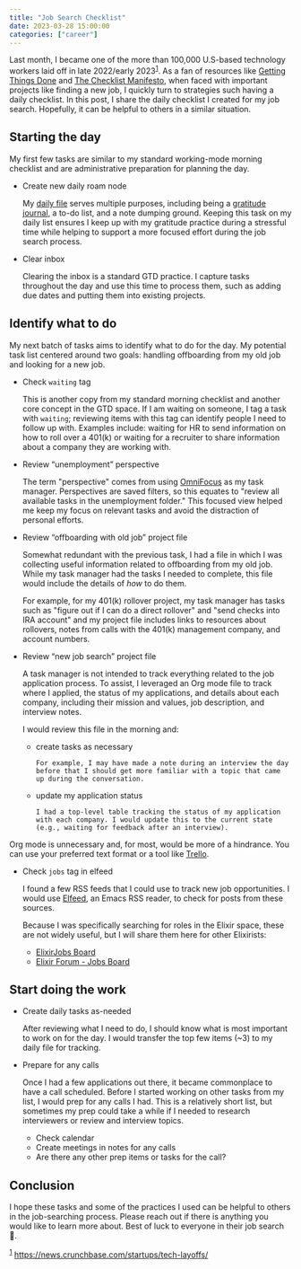 ```yaml
---
title: "Job Search Checklist"
date: 2023-03-28 15:00:00
categories: ["career"]
---
```


Last month, I became one of the more than 100,000 U.S-based technology workers laid off in late 2022/early 2023<sup><a id="fnr.1" class="footref" href="#fn.1" role="doc-backlink">1</a></sup>. As a fan of resources like [Getting Things Done](https://www.goodreads.com/book/show/1633.Getting_Things_Done) and [The Checklist Manifesto](https://www.goodreads.com/book/show/6667514-the-checklist-manifesto), when faced with important projects like finding a new job, I quickly turn to strategies such having a daily checklist. In this post, I share the daily checklist I created for my job search. Hopefully, it can be helpful to others in a similar situation.

## Starting the day

My first few tasks are similar to my standard working-mode morning checklist and are administrative preparation for planning the day.

- Create new daily roam node

  My [daily file](https://www.orgroam.com/manual.html#org_002droam_002ddailies) serves multiple purposes, including being a [gratitude journal](/2021/12/2021-gratitude/), a to-do list, and a note dumping ground. Keeping this task on my daily list ensures I keep up with my gratitude practice during a stressful time while helping to support a more focused effort during the job search process.

- Clear inbox

  Clearing the inbox is a standard GTD practice. I capture tasks throughout the day and use this time to process them, such as adding due dates and putting them into existing projects.

## Identify what to do

My next batch of tasks aims to identify what to do for the day. My potential task list centered around two goals: handling offboarding from my old job and looking for a new job.

- Check `waiting` tag

  This is another copy from my standard morning checklist and another core concept in the GTD space. If I am waiting on someone, I tag a task with `waiting`; reviewing items with this tag can identify people I need to follow up with. Examples include: waiting for HR to send information on how to roll over a 401(k) or waiting for a recruiter to share information about a company they are working with.

- Review “unemployment” perspective

  The term "perspective" comes from using [OmniFocus](https://www.omnigroup.com/omnifocus/) as my task manager. Perspectives are saved filters, so this equates to "review all available tasks in the unemployment folder." This focused view helped me keep my focus on relevant tasks and avoid the distraction of personal efforts.

- Review “offboarding with old job” project file

  Somewhat redundant with the previous task, I had a file in which I was collecting useful information related to offboarding from my old job. While my task manager had the tasks I needed to complete, this file would include the details of _how_ to do them.

  For example, for my 401(k) rollover project, my task manager has tasks such as "figure out if I can do a direct rollover" and "send checks into IRA account" and my project file includes links to resources about rollovers, notes from calls with the 401(k) management company, and account numbers.

- Review “new job search” project file

  A task manager is not intended to track everything related to the job application process. To assist, I leveraged an Org mode file to track where I applied, the status of my applications, and details about each company, including their mission and values, job description, and interview notes.

  I would review this file in the morning and:

  - create tasks as necessary

        For example, I may have made a note during an interview the day before that I should get more familiar with a topic that came up during the conversation.

  - update my application status

        I had a top-level table tracking the status of my application with each company. I would update this to the current state (e.g., waiting for feedback after an interview).

Org mode is unnecessary and, for most, would be more of a hindrance. You can use your preferred text format or a tool like [Trello](https://trello.com/).

- Check `jobs` tag in elfeed

  I found a few RSS feeds that I could use to track new job opportunities. I would use [Elfeed](https://github.com/skeeto/elfeed), an Emacs RSS reader, to check for posts from these sources.

  Because I was specifically searching for roles in the Elixir space, these are not widely useful, but I will share them here for other Elixirists:

  - [ElixirJobs Board](https://elixirjobs.net/rss)
  - [Elixir Forum - Jobs Board](https://elixirforum.com/c/work/elixir-jobs/16.rss)

## Start doing the work

- Create daily tasks as-needed

  After reviewing what I need to do, I should know what is most important to work on for the day. I would transfer the top few items (~3) to my daily file for tracking.

- Prepare for any calls

  Once I had a few applications out there, it became commonplace to have a call scheduled. Before I started working on other tasks from my list, I would prep for any calls I had. This is a relatively short list, but sometimes my prep could take a while if I needed to research interviewers or review and interview topics.

  - Check calendar
  - Create meetings in notes for any calls
  - Are there any other prep items or tasks for the call?

## Conclusion

I hope these tasks and some of the practices I used can be helpful to others in the job-searching process. Please reach out if there is anything you would like to learn more about. Best of luck to everyone in their job search 💜.

<sup><a id="fn.1" href="#fnr.1">1</a></sup> <https://news.crunchbase.com/startups/tech-layoffs/>

